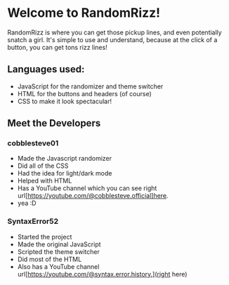 # Welcome to RandomRizz!
RandomRizz is where you can get those pickup lines, and even potentially snatch a girl. It's simple to use and understand, because at the click of a button, you can get tons rizz lines!

## Languages used:
- JavaScript for the randomizer and theme switcher
- HTML for the buttons and headers (of course)
- CSS to make it look spectacular!

## Meet the Developers

### cobblesteve01
- Made the Javascript randomizer
- Did all of the CSS
- Had the idea for light/dark mode
- Helped with HTML
- Has a YouTube channel which you can see right url[https://youtube.com/@cobblesteve.official]here.
- yea :D

### SyntaxError52
- Started the project
- Made the original JavaScript
- Scripted the theme switcher
- Did most of the HTML
- Also has a YouTube channel url[https://youtube.com/@syntax.error.history.](right here)
